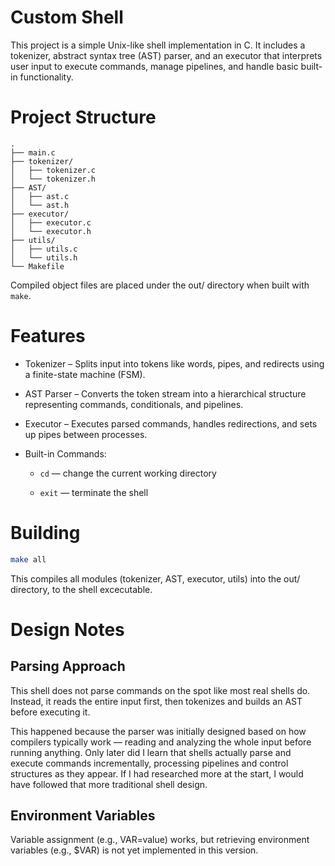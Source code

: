# Custom Shell

This project is a simple Unix-like shell implementation in C.
It includes a tokenizer, abstract syntax tree (AST) parser, and an executor that interprets user input to execute commands, manage pipelines, and handle basic built-in functionality.

# Project Structure
```
.
├── main.c
├── tokenizer/
│   ├── tokenizer.c
│   └── tokenizer.h
├── AST/
│   ├── ast.c
│   └── ast.h
├── executor/
│   ├── executor.c
│   └── executor.h
├── utils/
│   ├── utils.c
│   └── utils.h
└── Makefile
```
Compiled object files are placed under the out/ directory when built with ```make```.

# Features
- Tokenizer – Splits input into tokens like words, pipes, and redirects using a finite-state machine (FSM).

- AST Parser – Converts the token stream into a hierarchical structure representing commands, conditionals, and pipelines.

- Executor – Executes parsed commands, handles redirections, and sets up pipes between processes.

- Built-in Commands: 

    - ```cd``` — change the current working directory

    - ```exit``` — terminate the shell

# Building
```bash
make all
```
This compiles all modules (tokenizer, AST, executor, utils) into the out/ directory, to the shell excecutable.

# Design Notes
## Parsing Approach

This shell does not parse commands on the spot like most real shells do.
Instead, it reads the entire input first, then tokenizes and builds an AST before executing it.

This happened because the parser was initially designed based on how compilers typically work — reading and analyzing the whole input before running anything.
Only later did I learn that shells actually parse and execute commands incrementally, processing pipelines and control structures as they appear.
If I had researched more at the start, I would have followed that more traditional shell design.

## Environment Variables

Variable assignment (e.g., VAR=value) works,
but retrieving environment variables (e.g., $VAR) is not yet implemented in this version.
